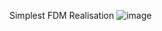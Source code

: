 Simplest FDM Realisation
![image](https://user-images.githubusercontent.com/62279777/147600170-95afebf3-8055-46aa-b3c1-4b7a31d90586.png)

